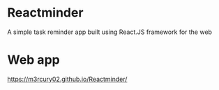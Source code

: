 # Reactminder

A simple task reminder app built using React.JS framework for the web

# Web app
https://m3rcury02.github.io/Reactminder/